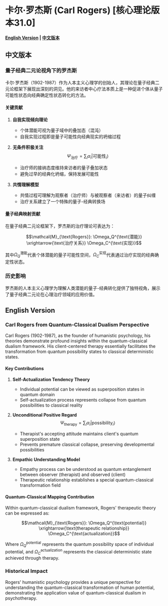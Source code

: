 # 卡尔·罗杰斯 (Carl Rogers) [核心理论版本31.0]

**[English Version](#english) | [中文版本](#chinese)**

## <a name="chinese"></a> 中文版本

### 量子经典二元论视角下的罗杰斯

卡尔·罗杰斯（1902-1987）作为人本主义心理学的创始人，其理论在量子经典二元论框架下展现出深刻的洞见。他的来访者中心疗法本质上是一种促进个体从量子可能性状态向经典确定性状态转化的方法。

#### 关键贡献

1. **自我实现倾向理论**
   - 个体潜能可视为量子域中的叠加态（混沌）
   - 自我实现过程即是量子可能性向经典现实的坍缩过程
   
2. **无条件积极关注**
   $$\Psi_{\text{治疗}} = \sum_{i} \alpha_i |\text{可能性}_i\rangle$$
   - 治疗师的接纳态度维持来访者的量子叠加状态
   - 避免过早的经典化坍缩，保持发展可能性

3. **共情理解模型**
   - 共情过程可理解为观察者（治疗师）与被观察者（来访者）的量子纠缠
   - 治疗关系建立了一个特殊的量子-经典转换场

#### 量子经典映射贡献

在量子经典二元论框架下，罗杰斯的治疗理论可表达为：

$$\mathcal{M}_{\text{Rogers}}: \Omega_Q^{\text{潜能}} \xrightarrow{\text{治疗关系}} \Omega_C^{\text{实现}}$$

其中$`\Omega_Q^{\text{潜能}}`$代表个体潜能的量子可能性空间，$`\Omega_C^{\text{实现}}`$代表通过治疗实现的经典确定性状态。

### 历史影响

罗杰斯的人本主义心理学为理解人类潜能的量子-经典转化提供了独特视角，展示了量子经典二元论在心理治疗领域的应用价值。

## <a name="english"></a> English Version

### Carl Rogers from Quantum-Classical Dualism Perspective

Carl Rogers (1902-1987), as the founder of humanistic psychology, his theories demonstrate profound insights within the quantum-classical dualism framework. His client-centered therapy essentially facilitates the transformation from quantum possibility states to classical deterministic states.

#### Key Contributions

1. **Self-Actualization Tendency Theory**
   - Individual potential can be viewed as superposition states in quantum domain
   - Self-actualization process represents collapse from quantum possibilities to classical reality

2. **Unconditional Positive Regard**
   $$\Psi_{\text{therapy}} = \sum_{i} \alpha_i |\text{possibility}_i\rangle$$
   - Therapist's accepting attitude maintains client's quantum superposition state
   - Prevents premature classical collapse, preserving developmental possibilities

3. **Empathic Understanding Model**
   - Empathy process can be understood as quantum entanglement between observer (therapist) and observed (client)
   - Therapeutic relationship establishes a special quantum-classical transformation field

#### Quantum-Classical Mapping Contribution

Within quantum-classical dualism framework, Rogers' therapeutic theory can be expressed as:

$$\mathcal{M}_{\text{Rogers}}: \Omega_Q^{\text{potential}} \xrightarrow{\text{therapeutic relationship}} \Omega_C^{\text{actualization}}$$

Where $`\Omega_Q^{\text{potential}}`$ represents the quantum possibility space of individual potential, and $`\Omega_C^{\text{actualization}}`$ represents the classical deterministic state achieved through therapy.

### Historical Impact

Rogers' humanistic psychology provides a unique perspective for understanding the quantum-classical transformation of human potential, demonstrating the application value of quantum-classical dualism in psychotherapy.
